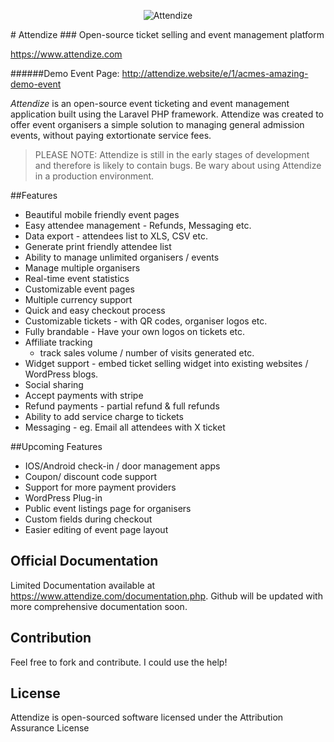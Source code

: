 
<p align="center">
  <img src="https://www.attendize.com/img/logo.png" alt="Attendize"/>
</p>
# Attendize 
### Open-source ticket selling and event management platform

https://www.attendize.com


######Demo Event Page: http://attendize.website/e/1/acmes-amazing-demo-event


*Attendize* is an open-source event ticketing and event management application built using the Laravel PHP framework. Attendize was created to offer event organisers a simple solution to managing general admission events, without paying extortionate service fees.

> PLEASE NOTE: Attendize is still in the early stages of development and therefore is likely to contain bugs. Be wary about using Attendize in a production environment. 

##Features
 - Beautiful mobile friendly event pages
 - Easy attendee management - Refunds, Messaging etc.
 - Data export - attendees list to XLS, CSV etc.
 - Generate print friendly attendee list
 - Ability to manage unlimited organisers / events
 - Manage multiple organisers 
 - Real-time event statistics
 - Customizable event pages
 - Multiple currency support
 - Quick and easy checkout process
 - Customizable tickets - with QR codes, organiser logos etc.
 - Fully brandable - Have your own logos on tickets etc.
 - Affiliate tracking
    - track sales volume / number of visits generated etc.
 - Widget support - embed ticket selling widget into existing websites / WordPress blogs. 
 - Social sharing 
 - Accept payments with stripe
 - Refund payments - partial refund & full refunds
 - Ability to add service charge to tickets
 - Messaging - eg. Email all attendees with X ticket
    
##Upcoming Features
 - IOS/Android check-in / door management apps
 - Coupon/ discount code support
 - Support for more payment providers
 - WordPress Plug-in 
 - Public event listings page for organisers
 - Custom fields during checkout
 - Easier editing of event page layout

## Official Documentation

Limited Documentation available at https://www.attendize.com/documentation.php. Github will be updated with more comprehensive documentation soon.


## Contribution

Feel free to fork and contribute. I could use the help!

## License

Attendize is open-sourced software licensed under the Attribution Assurance License
